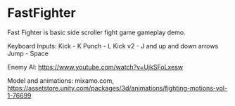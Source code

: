 # FastFighter
 Fast Fighter is basic side scroller fight game gameplay demo.
 
 Keyboard Inputs:
 Kick - K
 Punch - L
 Kick v2 - J and up and down arrows
 Jump - Space
 
 Enemy AI: https://www.youtube.com/watch?v=UjkSFoLxesw
 
 Model and animations: mixamo.com, https://assetstore.unity.com/packages/3d/animations/fighting-motions-vol-1-76699
 
